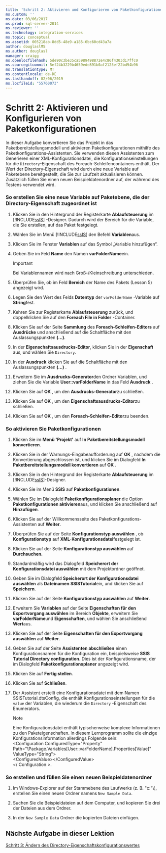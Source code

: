 ```yaml
---
title: 'Schritt 2: Aktivieren und Konfigurieren von Paketkonfigurationen | Microsoft-Dokumentation'
ms.custom: ''
ms.date: 03/06/2017
ms.prod: sql-server-2014
ms.reviewer: ''
ms.technology: integration-services
ms.topic: conceptual
ms.assetid: 005218ab-8dd5-48e9-a185-6bc60cd43a7a
author: douglaslMS
ms.author: douglasl
manager: craigg
ms.openlocfilehash: 5de90c3be35ca5989498872e4c86f4303d17ffc0
ms.sourcegitcommit: 5ef24b3229b4659ede891b0af2125ef22bd94b96
ms.translationtype: MT
ms.contentlocale: de-DE
ms.lasthandoff: 02/06/2019
ms.locfileid: "55760073"
---
```

# <a name="step-2-enabling-and-configuring-package-configurations"></a>Schritt 2: Aktivieren und Konfigurieren von Paketkonfigurationen
  In dieser Aufgabe konvertieren Sie das Projekt in das Paketbereitstellungsmodell und aktivieren Paketkonfigurationen mithilfe des Paketkonfigurations-Assistenten. Sie verwenden diesen Assistenten zum Generieren einer XML-Konfigurationsdatei, die Konfigurationseinstellungen für die `Directory`-Eigenschaft des Foreach-Schleifencontainers enthält. Der Wert der Directory-Eigenschaft wird durch eine neue Variable auf Paketebene bereitgestellt, die Sie zur Laufzeit aktualisieren können. Zusätzlich füllen Sie einen neuen Beispieldatenordner auf, der während des Testens verwendet wird.  
  
### <a name="to-create-a-new-package-level-variable-mapped-to-the-directory-property"></a>So erstellen Sie eine neue Variable auf Paketebene, die der Directory-Eigenschaft zugeordnet ist  
  
1.  Klicken Sie in den Hintergrund der Registerkarte **Ablaufsteuerung** im [!INCLUDE[ssIS](../includes/ssis-md.md)] -Designer. Dadurch wird der Bereich für die Variable, die Sie erstellen, auf das Paket festgelegt.  
  
2.  Wählen Sie im Menü [!INCLUDE[ssIS](../includes/ssis-md.md)] den Befehl **Variablen**aus.  
  
3.  Klicken Sie im Fenster **Variablen** auf das Symbol „Variable hinzufügen“.  
  
4.  Geben Sie im Feld **Name** den Namen **varFolderName**ein.  
  
    > [!IMPORTANT]  
    >  Bei Variablennamen wird nach Groß-/Kleinschreibung unterschieden.  
  
5.  Überprüfen Sie, ob im Feld **Bereich** der Name des Pakets (Lesson 5) angezeigt wird.  
  
6.  Legen Sie den Wert des Felds **Datentyp** der `varFolderName` -Variable auf **String**fest.  
  
7.  Kehren Sie zur Registerkarte **Ablaufsteuerung** zurück, und doppelklicken Sie auf den **Foreach File in Folder** -Container.  
  
8.  Klicken Sie auf der Seite **Sammlung** des **Foreach-Schleifen-Editors** auf **Ausdrücke** und anschließend auf die Schaltfläche mit den Auslassungspunkten **(...)**.  
  
9. In der **Eigenschaftsausdrucks-Editor**, klicken Sie in der **Eigenschaft** aus, und wählen Sie `Directory`.  
  
10. In der **Ausdruck** klicken Sie auf die Schaltfläche mit den Auslassungspunkten **(...)** .  
  
11. Erweitern Sie im **Ausdrucks-Generator**den Ordner Variablen, und ziehen Sie die Variable **User::varFolderName** in das Feld **Ausdruck** .  
  
12. Klicken Sie auf **OK** , um den **Ausdrucks-Generator**zu schließen.  
  
13. Klicken Sie auf **OK** , um den **Eigenschaftsausdrucks-Editor**zu schließen.  
  
14. Klicken Sie auf **OK** , um den **Foreach-Schleifen-Editor**zu beenden.  
  
### <a name="to-enable-package-configurations"></a>So aktivieren Sie Paketkonfigurationen  
  
1.  Klicken Sie im **Menü 'Projekt'** auf **In Paketbereitstellungsmodell konvertieren**.  
  
2.  Klicken Sie in der Warnungs-Eingabeaufforderung auf **OK** , nachdem die Konvertierung abgeschlossen ist, und klicken Sie im Dialogfeld **In Paketbereitstellungsmodell konvertieren** auf **OK** .  
  
3.  Klicken Sie in den Hintergrund der Registerkarte **Ablaufsteuerung** im [!INCLUDE[ssIS](../includes/ssis-md.md)]-Designer.  
  
4.  Klicken Sie im Menü **SSIS** auf **Paketkonfigurationen**.  
  
5.  Wählen Sie im Dialogfeld **Paketkonfigurationsplaner** die Option **Paketkonfigurationen aktivieren**aus, und klicken Sie anschließend auf **Hinzufügen**.  
  
6.  Klicken Sie auf der Willkommensseite des Paketkonfigurations-Assistenten auf **Weiter**.  
  
7.  Überprüfen Sie auf der Seite **Konfigurationstyp auswählen** , ob **Konfigurationstyp** auf **XML-Konfigurationsdatei**festgelegt ist.  
  
8.  Klicken Sie auf der Seite **Konfigurationstyp auswählen** auf **Durchsuchen**.  
  
9. Standardmäßig wird das Dialogfeld **Speicherort der Konfigurationsdatei auswählen** mit dem Projektordner geöffnet.  
  
10. Geben Sie im Dialogfeld **Speicherort der Konfigurationsdatei auswählen** als **Dateinamen** **SSISTutorial**ein, und klicken Sie auf **Speichern**.  
  
11. Klicken Sie auf der Seite **Konfigurationstyp auswählen** auf **Weiter**.  
  
12. Erweitern Sie **Variablen** auf der Seite **Eigenschaften für den Exportvorgang auswählen** im Bereich **Objekte**, erweitern Sie **varFolderName**und **Eigenschaften**, und wählen Sie anschließend **Wert**aus.  
  
13. Klicken Sie auf der Seite **Eigenschaften für den Exportvorgang auswählen** auf **Weiter**.  
  
14. Geben Sie auf der Seite **Assistenten abschließen** einen Konfigurationsnamen für die Konfiguration ein, beispielsweise **SSIS Tutorial Directory configuration**. Dies ist der Konfigurationsname, der im Dialogfeld **Paketkonfigurationsplaner** angezeigt wird.  
  
15. Klicken Sie auf **Fertig stellen**.  
  
16. Klicken Sie auf **Schließen**.  
  
17. Der Assistent erstellt eine Konfigurationsdatei mit dem Namen SSISTutorial.dtsConfig, die enthält Konfigurationseinstellungen für die `value` der Variablen, die wiederum die `Directory` -Eigenschaft des Enumerators.  
  
    > [!NOTE]  
    >  Eine Konfigurationsdatei enthält typischerweise komplexe Informationen zu den Paketeigenschaften. In diesem Lernprogramm sollte die einzige Konfigurationsinformation allerdings Folgende sein:  
    > <Configuration ConfiguredType="Property"  
    > Path="\Package.Variables[User::varFolderName].Properties[Value]" ValueType="String"\>  
    >  \<ConfiguredValue>\</ConfiguredValue>  
    > \</ Configuration >.  
  
### <a name="to-create-and-populate-a-new-sample-data-folder"></a>So erstellen und füllen Sie einen neuen Beispieldatenordner  
  
1.  Im Windows-Explorer auf der Stammebene des Laufwerks (z. B. "c:"\\), erstellen Sie einen neuen Ordner namens `New Sample Data`.  
  
2.  Suchen Sie die Beispieldateien auf dem Computer, und kopieren Sie drei der Dateien aus dem Ordner.  
  
3.  In der `New Sample Data` Ordner die kopierten Dateien einfügen.  
  
## <a name="next-task-in-lesson"></a>Nächste Aufgabe in dieser Lektion  
 [Schritt 3: Ändern des Directory-Eigenschaftskonfigurationswertes](lesson-5-3-modifying-the-directory-property-configuration-value.md)  
  
  
